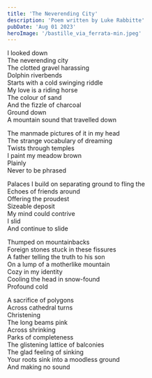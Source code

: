 ```yaml
---
title: 'The Neverending City'
description: 'Poem written by Luke Rabbitte'
pubDate: 'Aug 01 2023'
heroImage: '/bastille_via_ferrata-min.jpeg'
---
```


I looked down  
The neverending city  
The clotted gravel harassing  
Dolphin riverbends  
Starts with a cold swinging riddle  
My love is a riding horse  
The colour of sand  
And the fizzle of charcoal  
Ground down  
A mountain sound that travelled down  
  
The manmade pictures of it in my head  
The strange vocabulary of dreaming  
Twists through temples  
I paint my meadow brown  
Plainly  
Never to be phrased  
  
Palaces I build on separating ground to fling the  
Echoes of friends around  
Offering the proudest  
Sizeable deposit  
My mind could contrive  
I slid  
And continue to slide  
  
Thumped on mountainbacks  
Foreign stones stuck in these fissures  
A father telling the truth to his son  
On a lump of a motherlike mountain  
Cozy in my identity  
Cooling the head in snow-found  
Profound cold  
  
A sacrifice of polygons  
Across cathedral turns  
Christening  
The long beams pink  
Across shrinking  
Parks of completeness  
The glistening lattice of balconies  
The glad feeling of sinking  
Your roots sink into a moodless ground  
And making no sound  